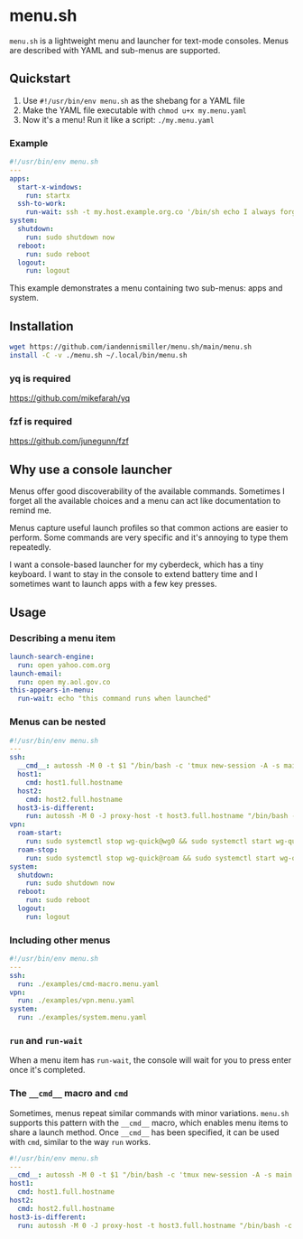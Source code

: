 # menu.sh

`menu.sh` is a lightweight menu and launcher for text-mode consoles.
Menus are described with YAML and sub-menus are supported.

## Quickstart

1. Use `#!/usr/bin/env menu.sh` as the shebang for a YAML file
2. Make the YAML file executable with `chmod u+x my.menu.yaml`
3. Now it's a menu! Run it like a script: `./my.menu.yaml`

### Example

```yaml
#!/usr/bin/env menu.sh
---
apps:
  start-x-windows:
    run: startx
  ssh-to-work:
    run-wait: ssh -t my.host.example.org.co '/bin/sh echo I always forget this hostname'
system:
  shutdown:
    run: sudo shutdown now
  reboot:
    run: sudo reboot
  logout:
    run: logout
```

This example demonstrates a menu containing two sub-menus: apps and system.

## Installation

```bash
wget https://github.com/iandennismiller/menu.sh/main/menu.sh
install -C -v ./menu.sh ~/.local/bin/menu.sh
```

### yq is required

https://github.com/mikefarah/yq

### fzf is required

https://github.com/junegunn/fzf

## Why use a console launcher

Menus offer good discoverability of the available commands. Sometimes I forget all the available choices and a menu can act like documentation to remind me.

Menus capture useful launch profiles so that common actions are easier to perform. Some commands are very specific and it's annoying to type them repeatedly.

I want a console-based launcher for my cyberdeck, which has a tiny keyboard. I want to stay in the console to extend battery time and I sometimes want to launch apps with a few key presses.

## Usage

### Describing a menu item

```yaml
launch-search-engine:
  run: open yahoo.com.org
launch-email:
  run: open my.aol.gov.co
this-appears-in-menu:
  run-wait: echo "this command runs when launched"
```

### Menus can be nested

```yaml
#!/usr/bin/env menu.sh
---
ssh:
  __cmd__: autossh -M 0 -t $1 "/bin/bash -c 'tmux new-session -A -s main'"
  host1:
    cmd: host1.full.hostname
  host2:
    cmd: host2.full.hostname
  host3-is-different:
    run: autossh -M 0 -J proxy-host -t host3.full.hostname "/bin/bash -c 'tmux new-session -A -s main'"
vpn:
  roam-start:
    run: sudo systemctl stop wg-quick@wg0 && sudo systemctl start wg-quick@roam
  roam-stop:
    run: sudo systemctl stop wg-quick@roam && sudo systemctl start wg-quick@wg0
system:
  shutdown:
    run: sudo shutdown now
  reboot:
    run: sudo reboot
  logout:
    run: logout
```

### Including other menus

```yaml
#!/usr/bin/env menu.sh
---
ssh:
  run: ./examples/cmd-macro.menu.yaml
vpn:
  run: ./examples/vpn.menu.yaml
system:
  run: ./examples/system.menu.yaml
```

### `run` and `run-wait`

When a menu item has `run-wait`, the console will wait for you to press enter once it's completed.

### The `__cmd__` macro and `cmd`

Sometimes, menus repeat similar commands with minor variations.
`menu.sh` supports this pattern with the `__cmd__` macro, which enables menu items to share a launch method.
Once `__cmd__` has been specified, it can be used with `cmd`, similar to the way `run` works.

```yaml
#!/usr/bin/env menu.sh
---
__cmd__: autossh -M 0 -t $1 "/bin/bash -c 'tmux new-session -A -s main'"
host1:
  cmd: host1.full.hostname
host2:
  cmd: host2.full.hostname
host3-is-different:
  run: autossh -M 0 -J proxy-host -t host3.full.hostname "/bin/bash -c 'tmux new-session -A -s main'"
```
